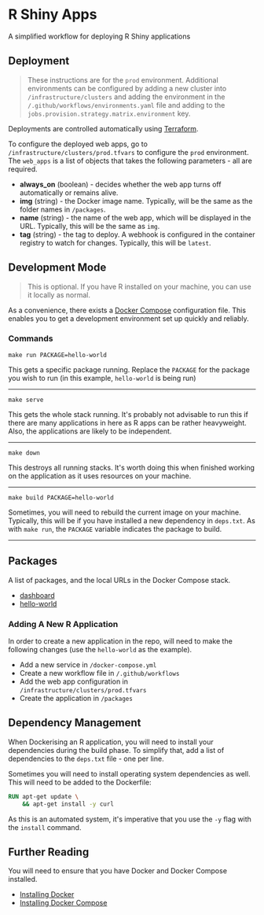 # R Shiny Apps

A simplified workflow for deploying R Shiny applications

## Deployment

> These instructions are for the `prod` environment. Additional environments can be configured by
> adding a new cluster into `/infrastructure/clusters` and adding the environment in
> the `/.github/workflows/environments.yaml` file and adding to the `jobs.provision.strategy.matrix.environment`
> key.

Deployments are controlled automatically using [Terraform](https://www.terraform.io).

To configure the deployed web apps, go to `/infrastructure/clusters/prod.tfvars` to configure the
`prod` environment. The `web_apps` is a list of objects that takes the following parameters - all
are required.

 - **always_on** (boolean) - decides whether the web app turns off automatically or remains alive.
 - **img** (string) - the Docker image name. Typically, will be the same as the folder names in `/packages`. 
 - **name** (string) - the name of the web app, which will be displayed in the URL. Typically, this
will be the same as `img`.
 - **tag** (string) - the tag to deploy. A webhook is configured in the container registry to watch
for changes. Typically, this will be `latest`.

## Development Mode

> This is optional. If you have R installed on your machine, you can use it locally as normal.

As a convenience, there exists a [Docker Compose](https://docs.docker.com/compose) configuration
file. This enables you to get a development environment set up quickly and reliably.

### Commands

```shell
make run PACKAGE=hello-world
```

This gets a specific package running. Replace the `PACKAGE` for the package you wish to run (in this
example, `hello-world` is being run)

---

```shell
make serve
```

This gets the whole stack running. It's probably not advisable to run this if there are many
applications in here as R apps can be rather heavyweight. Also, the applications are likely to be
independent.

---

```shell
make down
```

This destroys all running stacks. It's worth doing this when finished working on the application
as it uses resources on your machine.

---

```shell
make build PACKAGE=hello-world
```

Sometimes, you will need to rebuild the current image on your machine. Typically, this will be if
you have installed a new dependency in `deps.txt`. As with `make run`, the `PACKAGE` variable
indicates the package to build.

---

## Packages

A list of packages, and the local URLs in the Docker Compose stack.

 - [dashboard](http://localhost:3000)
 - [hello-world](http://localhost:3001)

### Adding A New R Application

In order to create a new application in the repo, will need to make the following changes (use the
`hello-world` as the example).

 - Add a new service in `/docker-compose.yml`
 - Create a new workflow file in `/.github/workflows`
 - Add the web app configuration in `/infrastructure/clusters/prod.tfvars`
 - Create the application in `/packages`

## Dependency Management

When Dockerising an R application, you will need to install your dependencies during the build
phase. To simplify that, add a list of dependencies to the `deps.txt` file - one per line.

Sometimes you will need to install operating system dependencies as well. This will need to
be added to the Dockerfile:
 
```Dockerfile
RUN apt-get update \
    && apt-get install -y curl
```

As this is an automated system, it's imperative that you use the `-y` flag with the `install`
command.

## Further Reading

You will need to ensure that you have Docker and Docker Compose installed.

 - [Installing Docker](https://docs.docker.com/get-docker)
 - [Installing Docker Compose](https://docs.docker.com/compose/install)
